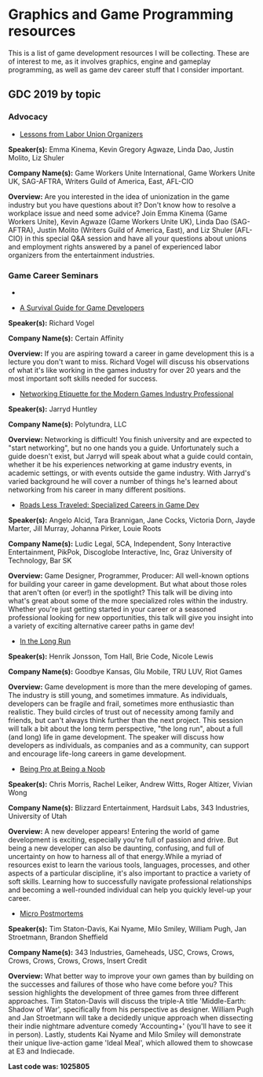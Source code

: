 # Graphics and Game Programming resources
This is a list of game development resources I will be collecting. These are of interest to me, as it involves graphics, engine and gameplay programming, as well as game dev career stuff that I consider important.

## GDC 2019 by topic

### Advocacy

* [Lessons from Labor Union Organizers](https://gdcvault.com/play/1025793/)

**Speaker(s):**	Emma Kinema, Kevin Gregory Agwaze, Linda Dao, Justin Molito, Liz Shuler

**Company Name(s):**	Game Workers Unite International, Game Workers Unite UK, SAG-AFTRA, Writers Guild of America, East, AFL-CIO

**Overview:**	Are you interested in the idea of unionization in the game industry but you have questions about it? Don't know how to resolve a workplace issue and need some advice? Join Emma Kinema (Game Workers Unite), Kevin Agwaze (Game Workers Unite UK), Linda Dao (SAG-AFTRA), Justin Molito (Writers Guild of America, East), and Liz Shuler (AFL-CIO) in this special Q&A session and have all your questions about unions and employment rights answered by a panel of experienced labor organizers from the entertainment industries.

### Game Career Seminars

* 

* [A Survival Guide for Game Developers](https://gdcvault.com/play/1025795/)

**Speaker(s):**	Richard Vogel

**Company Name(s):**	Certain Affinity

**Overview:** If you are aspiring toward a career in game development this is a lecture you don't want to miss. Richard Vogel will discuss his observations of what it's like working in the games industry for over 20 years and the most important soft skills needed for success.

* [Networking Etiquette for the Modern Games Industry Professional](https://gdcvault.com/play/1025796/)

**Speaker(s):**	Jarryd Huntley

**Company Name(s):**	Polytundra, LLC

**Overview:**	Networking is difficult! You finish university and are expected to "start networking", but no one hands you a guide. Unfortunately such a guide doesn't exist, but Jarryd will speak about what a guide could contain, whether it be his experiences networking at game industry events, in academic settings, or with events outside the game industry. With Jarryd's varied background he will cover a number of things he's learned about networking from his career in many different positions.

* [Roads Less Traveled: Specialized Careers in Game Dev](https://gdcvault.com/play/1025797/)

**Speaker(s):**	Angelo Alcid, Tara Brannigan, Jane Cocks, Victoria Dorn, Jayde Marter, Jill Murray, Johanna Pirker, Louie Roots

**Company Name(s):**	Ludic Legal, 5CA, Independent, Sony Interactive Entertainment, PikPok, Discoglobe Interactive, Inc, Graz University of Technology, Bar SK

**Overview:**	Game Designer, Programmer, Producer: All well-known options for building your career in game development. But what about those roles that aren't often (or ever!) in the spotlight? This talk will be diving into what's great about some of the more specialized roles within the industry. Whether you're just getting started in your career or a seasoned professional looking for new opportunities, this talk will give you insight into a variety of exciting alternative career paths in game dev!

* [In the Long Run](https://gdcvault.com/play/1025798/)

**Speaker(s):**	Henrik Jonsson, Tom Hall, Brie Code, Nicole Lewis

**Company Name(s):**	Goodbye Kansas, Glu Mobile, TRU LUV, Riot Games

**Overview:**	Game development is more than the mere developing of games. The industry is still young, and sometimes immature. As individuals, developers can be fragile and frail, sometimes more enthusiastic than realistic. They build circles of trust out of necessity among family and friends, but can't always think further than the next project. This session will talk a bit about the long term perspective, "the long run", about a full (and long) life in game development. The speaker will discuss how developers as individuals, as companies and as a community, can support and encourage life-long careers in game development.

* [Being Pro at Being a Noob]()

**Speaker(s):**	Chris Morris, Rachel Leiker, Andrew Witts, Roger Altizer, Vivian Wong

**Company Name(s):**	Blizzard Entertainment, Hardsuit Labs, 343 Industries, University of Utah

**Overview:**	A new developer appears! Entering the world of game development is exciting, especially you're full of passion and drive. But being a new developer can also be daunting, confusing, and full of uncertainty on how to harness all of that energy.While a myriad of resources exist to learn the various tools, languages, processes, and other aspects of a particular discipline, it's also important to practice a variety of soft skills. Learning how to successfully navigate professional relationships and becoming a well-rounded individual can help you quickly level-up your career.

* [Micro Postmortems](https://gdcvault.com/play/1025800/)

**Speaker(s):**	Tim Staton-Davis, Kai Nyame, Milo Smiley, William Pugh, Jan Stroetmann, Brandon Sheffield

**Company Name(s):** 343 Industries, Gameheads, USC, Crows, Crows, Crows, Crows, Crows, Crows, Insert Credit

**Overview:** What better way to improve your own games than by building on the successes and failures of those who have come before you? This session highlights the development of three games from three different approaches. Tim Staton-Davis will discuss the triple-A title 'Middle-Earth: Shadow of War', specifically from his perspective as designer. William Pugh and Jan Stroetmann will take a decidedly unique approach when dissecting their indie nightmare adventure comedy 'Accounting+' (you'll have to see it in person). Lastly, students Kai Nyame and Milo Smiley will demonstrate their unique live-action game 'Ideal Meal', which allowed them to showcase at E3 and Indiecade.


**Last code was: 1025805**